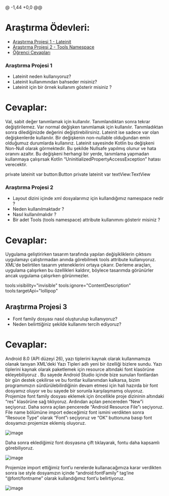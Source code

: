 @ -1,44 +0,0 @@
# Araştırma Ödevleri:

- [Araştırma Projesi 1 - Lateinit](#1)
- [Araştırma Projesi 2 - Tools Namespace](#2)
- [Öğrenci Cevapları](#x)


### <a name="1"></a> Araştırma Projesi 1

- Lateinit neden kullanıyoruz?
- Lateinit kullanımından bahseder misiniz?
- Lateinit için bir örnek kullanım gösterir misiniz ?


# <a name="x"></a> Cevaplar:
Val, sabit değer tanımlamak için kullanılır. Tanımlandıktan sonra tekrar değiştirilemez. 
Var normal değişken tanımlamak için kullanılır. Tanımladıktan sonra dilediğinizde değerini değiştirebilirsiniz. 
Lateinit ise sadece var olan değişkenlerde kullanılır. Bir değişkenin non-nullable olduğundan emin olduğumuz durumlarda kullanırız. 
Lateinit sayesinde Kotlin bu değişkeni Non-Null olarak görmektedir. Bu şekilde Nullsafe yapılmış olunur ve hata oranını azaltır. 
Bu değişkeni herhangi bir yerde, tanımlama yapmadan kullanmaya çalışırsak Kotlin “UninitializedPropertyAccessException” hatası verecektir.

private lateinit var button:Button
private lateinit var textView:TextView


### <a name="2"></a> Araştırma Projesi 2


- Layout dizini içinde xml dosyalarımız için kullandığımız namespace nedir ?
- Neden kullanılmaktadır ?
- Nasıl kullanılmalıdır ?
- Bir adet Tools (tools namespace) attribute kullanımını gösterir misiniz ? 


# <a name="x"></a> Cevaplar:

Uygulama geliştirirken tasarım tarafında yapılan değişikliklerin çıktısını uygulamayı çalıştırmadan anında görebilmek tools attribute kullanıyoruz. 
XML'de belirtilen tasarım yeteneklerini ortaya çıkarır. Derleme araçları, uygulama çalışırken bu özellikleri kaldırır, 
böylece tasarımda görünürler ancak uygulama çalışırken görünmezler.

tools:visibility="invisible" 
tools:ignore="ContentDescription"
tools:targetApi="lollipop"


## <a name="3"></a> Araştırma Projesi 3

- Font family dosyası nasıl oluşturulup kullanıyoruz?
- Neden belirttiğiniz şekilde kullanımı tercih ediyoruz?



# <a name="x"></a> Cevaplar:

Android 8.0 (API düzeyi 26), yazı tiplerini kaynak olarak kullanmamıza olanak tanıyan XML'deki Yazı Tipleri adlı yeni bir özelliği bizlere sundu. Yazı tiplerini kaynak olarak paketlemek için resource altındaki font klasörüne ekleyebiliyoruz . Bu sayede Android Studio içinde bize sunulan fontlardan bir gün destek çekilirse ve bu fontlar kullanımdan kalkarsa, bizim programımızın sürdürülebilirdiğinin devam etmesi için hali hazırda bir font dosyamız oluyor ve bu sayede bir sorunla karşılaşmamış oluyoruz.
Projemize font family dosyası eklemek için öncellikle proje dizininin altındaki “res” klasörüne sağ tıklıyoruz. Ardından açılan pencereden “New”i seçiyoruz. Daha sonra açılan pencerede “Android Resource File”ı seçiyoruz. File name bölümüne import edeceğimiz font ismini verdikten sonra “Resouce Type” olarak “Font”ı seçiyoruz ve “OK” buttonuna basıp font dosyamızı projemize eklemiş oluyoruz.

![image](https://user-images.githubusercontent.com/39194998/164943224-e4152855-81df-4b03-bc89-b8decfd5f9dc.png)

Daha sonra eklediğimiz font dosyasına çift tıklayarak, fontu daha kapsamlı görebiliyoruz. 

![image](https://user-images.githubusercontent.com/39194998/164943233-ee0d9566-23d2-4f33-af26-4c086f60bc78.png)

Projemize import ettiğimiz font’u nerelerde kullanacağımıza karar verdikten sonra ise style dosyamızın içinde “android:fontFamily” tag’ine “@font/fontname” olarak kullandığımız font’u belirtiyoruz.

![image](https://user-images.githubusercontent.com/39194998/164943245-d1eec19a-2ca4-4d0b-a3cf-4ee5ae5cd5f1.png)


